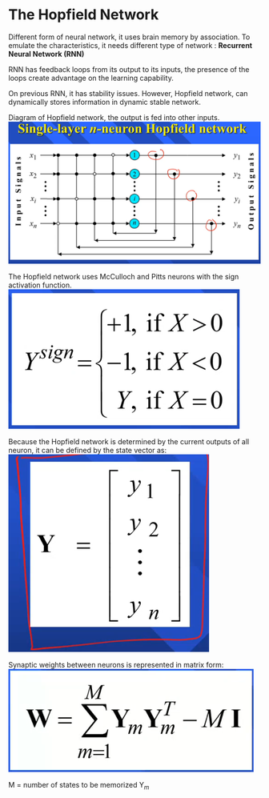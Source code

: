 # The Hopfield Network

Different form of neural network, it uses brain memory by association. To emulate the characteristics, it needs different type of network : **Recurrent Neural Network (RNN)**

RNN has feedback loops from its output to its inputs, the presence of the loops create advantage on the learning capability.

On previous RNN, it has stability issues. However, Hopfield network, can dynamically stores information in dynamic stable network.

Diagram of Hopfield network, the output is fed into other inputs.
![](attachments/Pasted%20image%2020211115131317.png)

The Hopfield network uses McCulloch and Pitts neurons with the sign activation function.
![](attachments/Pasted%20image%2020211115131550.png)

Because the Hopfield network is determined by the current outputs of all neuron, it can be defined by the state vector as:
![](attachments/Pasted%20image%2020211115132135.png)

Synaptic weights between neurons is represented in matrix form:
![](attachments/Pasted%20image%2020211115132250.png)

M = number of states to be memorized
Y$_m$